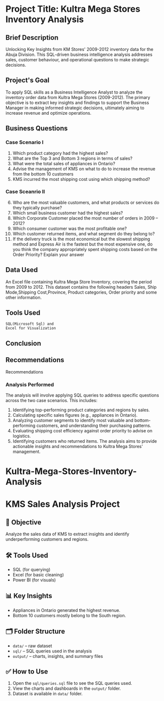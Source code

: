 # Project Title: Kultra Mega Stores Inventory Analysis

## Brief Description
Unlocking Key Insights from KM Stores' 2009-2012 inventory data for the Abuja Division. This SQL-driven business intelligence analysis addresses sales, customer behaviour, and operational questions to make  strategic decisions.

## Project's Goal
To apply SQL skills as a Business Intelligence Analyst to analyze the inventory order data from Kultra Mega Stores (2009-2012). The primary objective is to extract key insights and findings to support the Business Manager in making informed strategic decisions, ultimately aiming to increase revenue and optimize operations.

## Business Questions
### Case Scenario I
1. Which product category had the highest sales?
2. What are the Top 3 and Bottom 3 regions in terms of sales?
3. What were the total sales of appliances in Ontario?
4. Advise the management of KMS on what to do to increase the revenue from the bottom 10 customers
5. KMS incurred the most shipping cost using which shipping method?

### Case Sceanrio II
6. Who are the most valuable customers, and what products or services do they typically purchase?
7. Which small business customer had the highest sales?
8. Which Corporate Customer placed the most number of orders in 2009 – 2012?
9. Which consumer customer was the most profitable one?
10. Which customer returned items, and what segment do they belong to?
11. If the delivery truck is the most economical but the slowest shipping method and Express Air is the fastest but the most expensive one, do you think the company appropriately spent shipping costs based on the Order Priority? Explain your answer

## Data Used
An Excel file containing Kultra Mega Store Inventory, covering the period from 2009 to 2012. This dataset contains the following headers Sales, Ship Mode,Shipping Cost,Province, Product categories, Order priority and some other information.

## Tools Used
    SQL(Microsoft Sql) and 
    Excel for Visualization

## Conclusion


## Recommendations
Recommendations




### Analysis Performed
The analysis will involve applying SQL queries to address specific questions across the two case scenarios. This includes:
1. Identifying top-performing product categories and regions by sales.
2. Calculating specific sales figures (e.g., appliances in Ontario).
3. Analyzing customer segments to identify most valuable and bottom-performing customers, and understanding their purchasing patterns.
4. Evaluating shipping cost efficiency against order priority to advise on logistics.
5. Identifying customers who returned items.
The analysis aims to provide actionable insights and recommendations to Kultra Mega Stores' management.








# Kultra-Mega-Stores-Inventory-Analysis


# 
# KMS Sales Analysis Project

## 📌 Objective
Analyze the sales data of KMS to extract insights and identify underperforming customers and regions.

## 🛠️ Tools Used
- SQL (for querying)
- Excel (for basic cleaning)
- Power BI (for visuals)

## 📊 Key Insights
- Appliances in Ontario generated the highest revenue.
- Bottom 10 customers mostly belong to the South region.

## 🗂️ Folder Structure
- `data/` – raw dataset
- `sql/` – SQL queries used in the analysis
- `output/` – charts, insights, and summary files

## ✅ How to Use
1. Open the `sql/queries.sql` file to see the SQL queries used.
2. View the charts and dashboards in the `output/` folder.
3. Dataset is available in `data/` folder.
